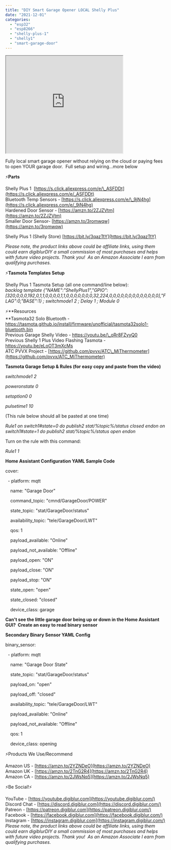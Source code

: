 ```yaml
---
title: "DIY Smart Garage Opener LOCAL Shelly Plus"
date: "2021-12-01"
categories: 
  - "esp32"
  - "esp8266"
  - "shelly-plus-1"
  - "shelly1"
  - "smart-garage-door"
---
```


<iframe allowfullscreen height="305" src="https://www.youtube.com/embed/nSrm6h7r-KE" width="367" youtube-src-=""></iframe>

  

Fully local smart garage opener without relying on the cloud or paying fees to open YOUR garage door.  Full setup and wiring...more below

<!--truncate-->

⚡**Parts**

Shelly Plus 1  [https://s.click.aliexpress.com/e/\_ASFDDt](https://s.click.aliexpress.com/e/_ASFDDt)  
Bluetooth Temp Sensors - [https://s.click.aliexpress.com/e/\_9jN4hg](https://s.click.aliexpress.com/e/_9jN4hg)  
Hardened Door Sensor - [https://amzn.to/2ZJZVtm](https://amzn.to/2ZJZVtm)  
Smaller Door Sensor- [https://amzn.to/3romwqw](https://amzn.to/3romwqw)

Shelly Plus 1 (Shelly Store) [https://bit.ly/3qazTtY](https://bit.ly/3qazTtY)  

  

_Please note, the product links above could be affiliate links, using them could earn digiblurDIY a small commission of most purchases and helps with future video projects. Thank you!  As an Amazon Associate I earn from qualifying purchases._

  

⚡**Tasmota Templates Setup**

Shelly Plus 1 Tasmota Setup (all one command/line below):  
_backlog template {"NAME":"ShellyPlus1","GPIO":\[320,0,0,0,192,0,1,1,0,0,0,0,1,1,0,0,0,0,0,0,0,32,224,0,0,0,0,0,0,0,0,0,0,0,0,0\],"FLAG":0,"BASE":1} ; switchmode1 2 ; Delay 1 ; Module 0_

⚡**Resources  
**Tasmota32 Solo Bluetooth - [https://tasmota.github.io/install/firmware/unofficial/tasmota32solo1-bluetooth.bin  
](https://tasmota.github.io/install/firmware/unofficial/tasmota32solo1-bluetooth.bin)Previous Garage Shelly Video - [https://youtu.be/\_oRr8FZyyQ0  
](https://youtu.be/_oRr8FZyyQ0)Previous Shelly 1 Plus Video Flashing Tasmota - [https://youtu.be/eLoOT3mXcMs  
](https://youtu.be/eLoOT3mXcMs)ATC PVVX Project - [https://github.com/pvvx/ATC\_MiThermometer](https://github.com/pvvx/ATC_MiThermometer)

  

**Tasmota Garage Setup & Rules (for easy copy and paste from the video)**

_switchmode1 2_

_poweronstate 0_

_setoption0 0_

_pulsetime1 10_

(This rule below should all be pasted at one time)

_Rule1 on switch1#state=0 do publish2 stat/%topic%/status closed endon on switch1#state=1 do publish2 stat/%topic%/status open endon_

  

Turn on the rule with this command:

  

_Rule1 1_

**Home Assistant Configuration YAML Sample Code**

  

cover:

  - platform: mqtt

    name: "Garage Door"

    command\_topic: "cmnd/GarageDoor/POWER"

    state\_topic: "stat/GarageDoor/status"

    availability\_topic: "tele/GarageDoor/LWT"

    qos: 1

    payload\_available: "Online"

    payload\_not\_available: "Offline"

    payload\_open: "ON"

    payload\_close: "ON"

    payload\_stop: "ON"

    state\_open: "open"

    state\_closed: "closed"

    device\_class: garage

  

**Can't see the little garage door being up or down in the Home Assistant GUI?  Create an easy to read binary sensor**

**Secondary Binary Sensor YAML Config**

  

binary\_sensor:

  - platform: mqtt

    name: "Garage Door State"

    state\_topic: "stat/GarageDoor/status"

    payload\_on: "open"

    payload\_off: "closed"

    availability\_topic: "tele/GarageDoor/LWT"

    payload\_available: "Online"

    payload\_not\_available: "Offline"

    qos: 1

    device\_class: opening  

  

⚡Products We Use/Recommend

Amazon US - [https://amzn.to/2YZNDeO](https://amzn.to/2YZNDeO)  
Amazon UK - [https://amzn.to/2TnG2R4](https://amzn.to/2TnG2R4)  
Amazon CA - [https://amzn.to/2JWsNq5](https://amzn.to/2JWsNq5)  
  

⚡Be Social!⚡

YouTube - [https://youtube.digiblur.com](https://youtube.digiblur.com/)  
Discord Chat - [https://discord.digiblur.com](https://discord.digiblur.com/)  
Patreon - [https://patreon.digiblur.com](https://patreon.digiblur.com/)  
Facebook - [https://facebook.digiblur.com](https://facebook.digiblur.com/)  
Instagram - [https://instagram.digiblur.com](https://instagram.digiblur.com/)  
_Please note, the product links above could be affiliate links, using them could earn digiblurDIY a small commission of most purchases and helps with future video projects. Thank you!  As an Amazon Associate I earn from qualifying purchases._
